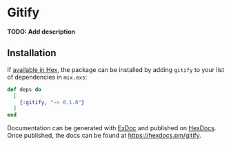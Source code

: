 # Gitify

**TODO: Add description**

## Installation

If [available in Hex](https://hex.pm/docs/publish), the package can be installed
by adding `gitify` to your list of dependencies in `mix.exs`:

```elixir
def deps do
  [
    {:gitify, "~> 0.1.0"}
  ]
end
```

Documentation can be generated with [ExDoc](https://github.com/elixir-lang/ex_doc)
and published on [HexDocs](https://hexdocs.pm). Once published, the docs can
be found at <https://hexdocs.pm/gitify>.

